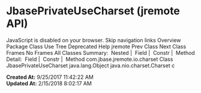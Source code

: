# JbasePrivateUseCharset (jremote   API)

JavaScript is disabled on your browser. Skip navigation links Overview Package Class Use Tree Deprecated Help jremote Prev Class Next Class Frames No Frames All Classes Summary:  Nested |  Field |  Constr |  Method Detail:  Field |  Constr |  Method com.jbase.jremote.io.charset Class JbasePrivateUseCharset java.lang.Object java.nio.charset.Charset c  

**Created At:** 9/25/2017 11:42:22 AM  
**Updated At:** 2/15/2018 8:02:17 AM  

